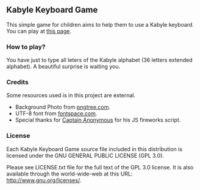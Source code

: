 ## Kabyle Keyboard Game

This simple game for children aims to help them to use a Kabyle keyboard. You can play at [this page](https://nabil509.github.io/kab-kb-game/).

### How to play?

You have just to type all leters of the Kabyle alphabet (36 letters extended alphabet). A beautiful surprise is waiting you.

### Credits

Some resources used is in this project are external.
- Background Photo from [pngtree.com](https://pngtree.com/freebackground/school-boards-background_362800.html).
- UTF-8 font from [fontspace.com](https://www.fontspace.com/dejavu/dejavu-sans-mono).
- Special thanks for [Captain Anonymous](https://codepen.io/anon/pen/jdgaKd) for his JS fireworks script. 

### License

Each Kabyle Keyboard Game source file included in this distribution is licensed under the GNU GENERAL PUBLIC LICENSE (GPL 3.0).

Please see LICENSE.txt file for the full text of the GPL 3.0 license. It is also available through the world-wide-web at this URL: http://www.gnu.org/licenses/.